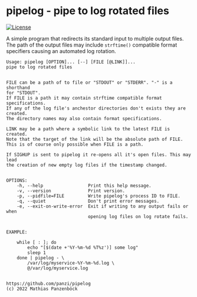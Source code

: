pipelog - pipe to log rotated files
===================================

[![License](https://img.shields.io/github/license/panzi/pipelog)](https://github.com/panzi/pipelog/blob/main/LICENSE)

A simple program that redirects its standard input to multiple output files.
The path of the output files may include `strftime()` compatible format
specifiers causing an automated log rotation.

```plain
Usage: pipelog [OPTION]... [--] [FILE [@LINK]]...
pipe to log rotated files


FILE can be a path of to file or "STDOUT" or "STDERR". "-" is a shorthand
for "STDOUT".
If FILE is a path it may contain strftime compatible format specifications.
If any of the log file's anchestor directories don't exists they are created.
The directory names may also contain format specifications.

LINK may be a path where a symbolic link to the latest FILE is created.
Note that the target of the link will be the absolute path of FILE.
This is of course only possible when FILE is a path.

If SIGHUP is sent to pipelog it re-opens all it's open files. This may lead
the creation of new empty log files if the timestamp changed.


OPTIONS:
    -h, --help                 Print this help message.
    -v, --version              Print version.
    -p, --pidfile=FILE         Write pipelog's process ID to FILE.
    -q, --quiet                Don't print error messages.
    -e, --exit-on-write-error  Exit if writing to any output fails or when
                               opening log files on log rotate fails.


EXAMPLE:

    while [ : ]; do
        echo "[$(date +'%Y-%m-%d %T%z')] some log"
        sleep 1
    done | pipelog - \
        /var/log/myservice-%Y-%m-%d.log \
        @/var/log/myservice.log


https://github.com/panzi/pipelog
(c) 2022 Mathias Panzenböck
```
